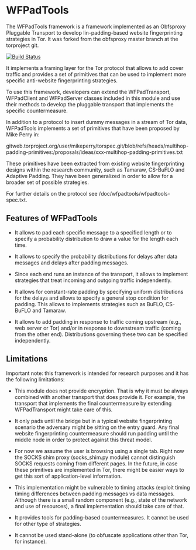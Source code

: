 WFPadTools
==========

The WFPadTools framework is a framework implemented as an Obfsproxy Pluggable Transport to develop lin-padding-based website fingerprinting strategies in Tor. It was forked from the obfsproxy master branch at the torproject git.

[![Build Status](https://drone.io/bitbucket.org/mjuarezm/obfsproxy_wfpadtools/status.png)](https://drone.io/bitbucket.org/mjuarezm/obfsproxy_wfpadtools/latest)

It implements a framing layer for the Tor protocol that allows to add cover traffic and provides a set of primitives that can be used to implement more specific anti-website fingerprinting strategies.

To use this framework, developers can extend the WFPadTransport, WFPadClient
and WFPadServer classes included in this module and use their methods to
develop the pluggable transport that implements the specific countermeasure.

In addition to a protocol to insert dummy messages in a stream of Tor data,
WFPadTools implements a set of primitives that have been proposed by Mike
Perry in:

gitweb.torproject.org/user/mikeperry/torspec.git/blob/refs/heads/multihop-
padding-primitives:/proposals/ideas/xxx-multihop-padding-primitives.txt

These primitives have been extracted from existing website fingerprinting
designs within the research community, such as Tamaraw, CS-BuFLO and Adaptive
Padding. They have been generalized in order to allow for a broader set of
possible strategies.

For further details on the protocol see /doc/wfpadtools/wfpadtools-spec.txt.

Features of WFPadTools
----------------------

- It allows to pad each specific message to a specified length or to specify
  a probability distribution to draw a value for the length each time.

- It allows to specify the probability distributions for delays after data
  messages and delays after padding messages.

- Since each end runs an instance of the transport, it allows to implement
  strategies that treat incoming and outgoing traffic independently.

- It allows for constant-rate padding by specifying uniform distributions for
  the delays and allows to specify a general stop condition for padding. This
  allows to implements strategies such as BuFLO, CS-BuFLO and Tamaraw.

- It allows to add padding in response to traffic coming upstream (e.g., web
  server or Tor) and/or in response to downstream traffic (coming from the
  other end). Distributions governing these two can be specified independently.

Limitations
-----------

Important note: this framework is intended for research purposes and it has the
following limitations:

- This module does not provide encryption. That is why it must be always
  combined with another transport that does provide it. For example, the
  transport that implements the final countermeasure by extending
  WFPadTransport might take care of this.

- It only pads until the bridge but in a typical website fingerprinting
  scenario the adversary might be sitting on the entry guard. Any final
  website fingerprinting countermeasure should run padding until the middle
  node in order to protect against this threat model.

- For now we assume the user is browsing using a single tab. Right now the
  SOCKS shim proxy (socks_shim.py module) cannot distinguish SOCKS requests
  coming from different pages. In the future, in case these primitives are
  implemented in Tor, there might be easier ways to get this sort of
  application-level information.

- This implementation might be vulnerable to timing attacks (exploit timing
  timing differences between padding messages vs data messages. Although
  there is a small random component (e.g., state of the network and use of
  resources), a final implementation should take care of that.

- It provides tools for padding-based countermeasures. It cannot be used
  for other type of strategies.

- It cannot be used stand-alone (to obfuscate applications other
  than Tor, for instance).
